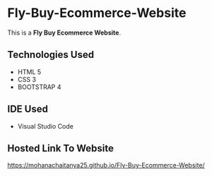 # Fly-Buy-Ecommerce-Website
This is a **Fly Buy Ecommerce Website**. 

## Technologies Used
- HTML 5
- CSS 3
- BOOTSTRAP 4

## IDE Used
- Visual Studio Code

## Hosted Link To Website
https://mohanachaitanya25.github.io/Fly-Buy-Ecommerce-Website/
